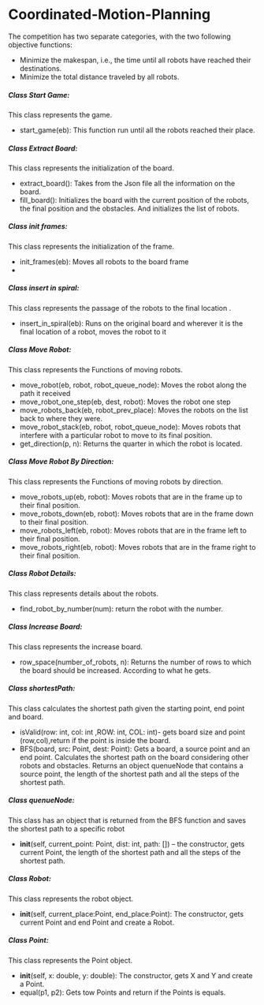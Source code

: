 # Coordinated-Motion-Planning

The competition has two separate categories, with the two following objective functions:
- Minimize the makespan, i.e., the time until all robots have reached their destinations.
- Minimize the total distance traveled by all robots.
  
##### Class Start Game:
This class represents the game.
- start_game(eb): This function run until all the robots reached their place.

##### Class Extract Board:
This class represents the initialization of the board.
- extract_board(): Takes from the Json file all the information on the board.
- fill_board():  Initializes the board with the current position of the robots, the final position and the obstacles. And initializes the list of robots.

##### Class init frames:
This class represents the initialization of the frame.
- init_frames(eb): Moves all robots to the board frame
- 
##### Class insert in spiral:
This class represents the passage of the robots to the final location .
- insert_in_spiral(eb):   Runs on the original board and wherever it is the final location of a robot, moves the robot to it

##### Class Move Robot:
This class represents the Functions of moving robots.
- move_robot(eb, robot, robot_queue_node): Moves the robot along the path it received
- move_robot_one_step(eb, dest, robot):  Moves the robot one step
- move_robots_back(eb, robot_prev_place): Moves the robots on the list back to where they were.
- move_robot_stack(eb, robot, robot_queue_node): Moves robots that interfere with a particular robot to move to its final position.
- get_direction(p, n): Returns the quarter in which the robot is located.

##### Class Move Robot By Direction:
This class represents the Functions of moving robots by direction.
- move_robots_up(eb, robot):  Moves robots that are in the frame up to their final position.
- move_robots_down(eb, robot):  Moves robots that are in the frame down to their final position.
- move_robots_left(eb, robot):  Moves robots that are in the frame left to their final position.
- move_robots_right(eb, robot):  Moves robots that are in the frame right to their final position.

##### Class Robot Details:
This class represents details about the robots.
- find_robot_by_number(num): return the robot with the number.

##### Class Increase Board: 
This class represents the increase board.
- row_space(number_of_robots, n): Returns the number of rows to which the board should be increased. According to what he gets. 

##### Class shortestPath:
This class calculates the shortest path given the starting point, end point and board.
- isValid(row: int, col: int ,ROW: int, COL: int)- gets board size and point (row,col),return if the point is inside the board.
- BFS(board, src: Point, dest: Point): Gets a board, a source point and an end point. Calculates the shortest path on the board considering other robots and obstacles. Returns an object quenueNode that contains a source point, the length of the shortest path and all the steps of the shortest path.

##### Class quenueNode:
This class has an object that is returned from the BFS function and saves the shortest path to a specific robot
- __init__(self, current_point: Point, dist: int, path: []) – the constructor, gets current Point, the length of the shortest path and all the steps of the shortest path.

##### Class Robot:
This class represents the robot object.
- __init__(self, current_place:Point, end_place:Point): The constructor, gets current Point and end Point and create a Robot.

##### Class Point:
This class represents the Point object.
- __init__(self, x: double, y: double): The constructor, gets X and Y and create a Point. 
- equal(p1, p2): Gets tow Points and return if the Points is equals.
